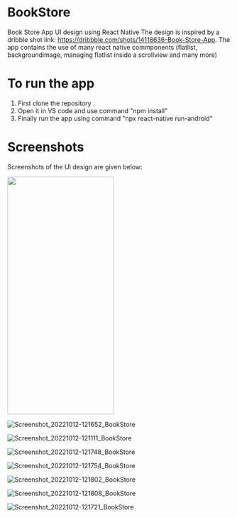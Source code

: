 # BookStore
Book Store App UI design using React Native
The design is inspired by a dribble shot link: https://dribbble.com/shots/14118636-Book-Store-App.
The app contains the use of many react native commponents (flatlist, backgroundimage, managing flatlist inside a scrollview and many more)
# To run the app
1. First clone the repository
2. Open it in VS code and use command "npm install"
3. Finally run the app using command "npx react-native run-android"

# Screenshots
Screenshots of the UI design are given below:

<img src="https://user-images.githubusercontent.com/93657286/195278789-878ac36d-4c7b-4840-81b9-cb117ca5d96a.png" width="240" height="534">

![Screenshot_20221012-121652_BookStore](https://user-images.githubusercontent.com/93657286/195278789-878ac36d-4c7b-4840-81b9-cb117ca5d96a.png)


![Screenshot_20221012-121111_BookStore](https://user-images.githubusercontent.com/93657286/195278884-a2737a5e-7ec7-49e0-b704-ea0810a72621.png)


![Screenshot_20221012-121748_BookStore](https://user-images.githubusercontent.com/93657286/195278976-361cdaa4-a4b4-463a-ad9d-5204d258d8be.png)


![Screenshot_20221012-121754_BookStore](https://user-images.githubusercontent.com/93657286/195279158-cce1dbab-ded9-434c-aa13-ffbfec577353.png)


![Screenshot_20221012-121802_BookStore](https://user-images.githubusercontent.com/93657286/195279293-2c781b91-c070-4c24-8d4c-b4c205bdf371.png)


![Screenshot_20221012-121808_BookStore](https://user-images.githubusercontent.com/93657286/195279565-fc984e72-c984-4e8d-a1d7-f98bd6893420.png)


![Screenshot_20221012-121721_BookStore](https://user-images.githubusercontent.com/93657286/195279639-10d5c076-a3d9-4d17-ba51-db49c0fb534f.png)
